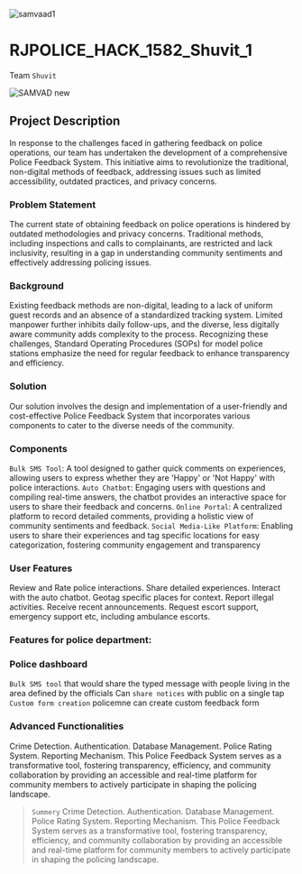 ![samvaad1](https://github.com/chauhansumitdev/RJPOLICE_HACK_1582_Shuvit_1/assets/103536827/5aa0c721-c7cf-44e9-acc4-4b0c8c0e952e)

# RJPOLICE_HACK_1582_Shuvit_1
Team `Shuvit` 


![SAMVAD new](https://github.com/chauhansumitdev/RJPOLICE_HACK_1582_Shuvit_1/assets/103536827/7d237646-f399-407e-83e1-c2c3cecb4d91)


## Project Description
In response to the challenges faced in gathering feedback on police
operations, our team has undertaken the development of a
comprehensive Police Feedback System. This initiative aims to
revolutionize the traditional, non-digital methods of feedback,
addressing issues such as limited accessibility, outdated practices,
and privacy concerns.

### Problem Statement
The current state of obtaining feedback on police operations is
hindered by outdated methodologies and privacy concerns. Traditional
methods, including inspections and calls to complainants, are
restricted and lack inclusivity, resulting in a gap in understanding
community sentiments and effectively addressing policing issues.

### Background
Existing feedback methods are non-digital, leading to a lack of uniform
guest records and an absence of a standardized tracking system.
Limited manpower further inhibits daily follow-ups, and the diverse,
less digitally aware community adds complexity to the process.
Recognizing these challenges, Standard Operating Procedures (SOPs)
for model police stations emphasize the need for regular feedback to
enhance transparency and efficiency.

### Solution
Our solution involves the design and implementation of a user-friendly
and cost-effective Police Feedback System that incorporates various
components to cater to the diverse needs of the community.

### Components
`Bulk SMS Tool`: A tool designed to gather quick comments on
experiences, allowing users to express whether they are 'Happy' or 'Not
Happy' with police interactions.
`Auto Chatbot`: Engaging users with questions and compiling real-time
answers, the chatbot provides an interactive space for users to share
their feedback and concerns.
`Online Portal`: A centralized platform to record detailed comments,
providing a holistic view of community sentiments and feedback.
`Social Media-Like Platform`: Enabling users to share their experiences
and tag specific locations for easy categorization, fostering community
engagement and transparency


### User Features

Review and Rate police interactions.
Share detailed experiences.
Interact with the auto chatbot.
Geotag specific places for context.
Report illegal activities.
Receive recent announcements.
Request escort support, emergency support etc, including ambulance escorts.

### Features for police department:
### Police dashboard
`Bulk SMS tool` that would share the typed message with people living in the area defined by the officials 
Can `share notices` with public on a single tap
`Custom form creation` policemne can create custom feedback form
### Advanced Functionalities
Crime Detection.
Authentication.
Database Management.
Police Rating System.
Reporting Mechanism.
This Police Feedback System serves as a transformative tool, fostering
transparency, efficiency, and community collaboration by providing an
accessible and real-time platform for community members to actively
participate in shaping the policing landscape.

> `Summery` Crime Detection.
Authentication.
Database Management.
Police Rating System.
Reporting Mechanism.
This Police Feedback System serves as a transformative tool, fostering
transparency, efficiency, and community collaboration by providing an
accessible and real-time platform for community members to actively
participate in shaping the policing landscape.
